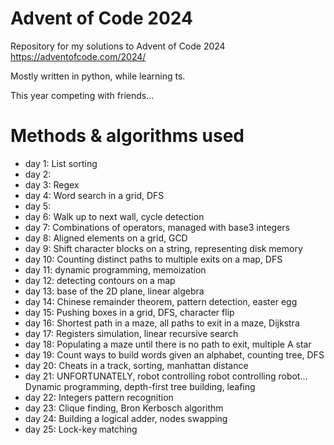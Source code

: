 # Advent of Code 2024

Repository for my solutions to Advent of Code 2024
https://adventofcode.com/2024/

Mostly written in python, while learning ts.

This year competing with friends...

# Methods & algorithms used

- day 1: List sorting
- day 2:
- day 3: Regex
- day 4: Word search in a grid, DFS
- day 5:
- day 6: Walk up to next wall, cycle detection
- day 7: Combinations of operators, managed with base3 integers
- day 8: Aligned elements on a grid, GCD
- day 9: Shift character blocks on a string, representing disk memory
- day 10: Counting distinct paths to multiple exits on a map, DFS
- day 11: dynamic programming, memoization
- day 12: detecting contours on a map
- day 13: base of the 2D plane, linear algebra
- day 14: Chinese remainder theorem, pattern detection, easter egg
- day 15: Pushing boxes in a grid, DFS, character flip
- day 16: Shortest path in a maze, all paths to exit in a maze, Dijkstra
- day 17: Registers simulation, linear recursive search
- day 18: Populating a maze until there is no path to exit, multiple A star
- day 19: Count ways to build words given an alphabet, counting tree, DFS
- day 20: Cheats in a track, sorting, manhattan distance
- day 21: UNFORTUNATELY, robot controlling robot controlling robot... Dynamic programming, depth-first tree building, leafing
- day 22: Integers pattern recognition
- day 23: Clique finding, Bron Kerbosch algorithm
- day 24: Building a logical adder, nodes swapping
- day 25: Lock-key matching
